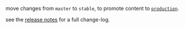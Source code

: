 
move changes from `master` to `stable`, to promote content to [`production`][environment].

see the [release notes][changelog] for a full change-log.


<!-- TODO: update this link to point to the correct section in the release notes -->
<!--       by appending the heading permalink, e.g. /Release-Notes#mar-5-1981 -->
[changelog]: https://gitlab.cee.redhat.com/service/uhc-portal/-/wikis/Release-Notes
[environment]: https://console.redhat.com/openshift/
